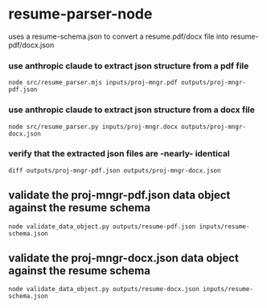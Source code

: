 # resume-parser-node
uses a resume-schema.json to convert a resume.pdf/docx file into resume-pdf/docx.json

### use anthropic claude to extract json structure from a pdf file
```node src/resume_parser.mjs inputs/proj-mngr.pdf outputs/proj-mngr-pdf.json```

### use anthropic claude to extract json structure from a docx file
```node src/resume_parser.py inputs/proj-mngr.docx outputs/proj-mngr-docx.json```

### verify that the extracted json files are -nearly- identical  
```diff outputs/proj-mngr-pdf.json outputs/proj-mngr-docx.json```

<!-- ### compute the json-schema of the json file from the pdf json file
```node compute_json_schema.mjs outputs/proj-mngr-pdf.json outputs/proj-mngr-pdf-schema.json```

### compute the json-schema of the json file from the docx json file
```node compute_json_schema.py outputs/proj-mngr-docx.json outputs/proj-mngr-docx-schema.json```

### verify that the json-schema files are -nearly- identical
```diff outputs/proj-mngr-pdf-schema.json outputs/proj-mngr-docx-schema.json``` -->

## validate the proj-mngr-pdf.json data object against the resume schema
```node validate_data_object.py outputs/resume-pdf.json inputs/resume-schema.json```

## validate the proj-mngr-docx.json data object against the resume schema
```node validate_data_object.py outputs/resume-docx.json inputs/resume-schema.json ```